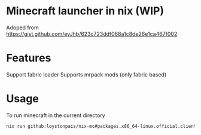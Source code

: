 # Minecraft launcher in nix (WIP)

Adoped from https://gist.github.com/eyJhb/623c723ddf068a1c8de26e1ca467f002

# Features

Support fabric loader
Supports mrpack mods (only fabric based)

# Usage

To run minecraft in the current directory

```sh
nix run github:loystonpais/nix-mc#packages.x86_64-linux.official.clients.\"1.16.1\"
```
